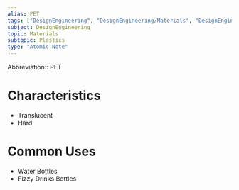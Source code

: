 ```yaml
---
alias: PET
tags: ["DesignEngineering", "DesignEngineering/Materials", "DesignEngineering/Materials/Plastics", "DesignEngineering/Materials/Plastics/Materials"]
subject: DesignEngineering
topic: Materials
subtopic: Plastics
type: "Atomic Note"
---
```


Abbreviation:: PET

# Characteristics
 - Translucent
 - Hard

# Common Uses
 - Water Bottles
 - Fizzy Drinks Bottles